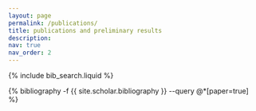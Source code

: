 ```yaml
---
layout: page
permalink: /publications/
title: publications and preliminary results
description:
nav: true
nav_order: 2
---
```


<!-- _pages/publications.md -->

<!-- Bibsearch Feature -->

{% include bib_search.liquid %}

<div class="publications">

{% bibliography -f {{ site.scholar.bibliography }} --query @*[paper=true] %}

</div>
